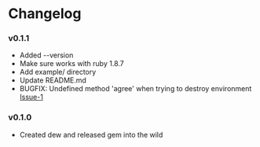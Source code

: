# Changelog

### v0.1.1

* Added --version
* Make sure works with ruby 1.8.7
* Add example/ directory
* Update README.md
* BUGFIX: Undefined method 'agree' when trying to destroy environment [Issue-1](http://github.com/playup/dew/issues/1)

### v0.1.0

* Created dew and released gem into the wild

